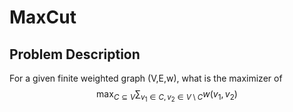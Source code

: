 # MaxCut

## Problem Description

For a given finite weighted graph (V,E,w), what is the maximizer of
$$\max_{C \subseteq V} \sum_{v_1 \in C, v_2 \in V \setminus C} w(v_1,v_2)$$
